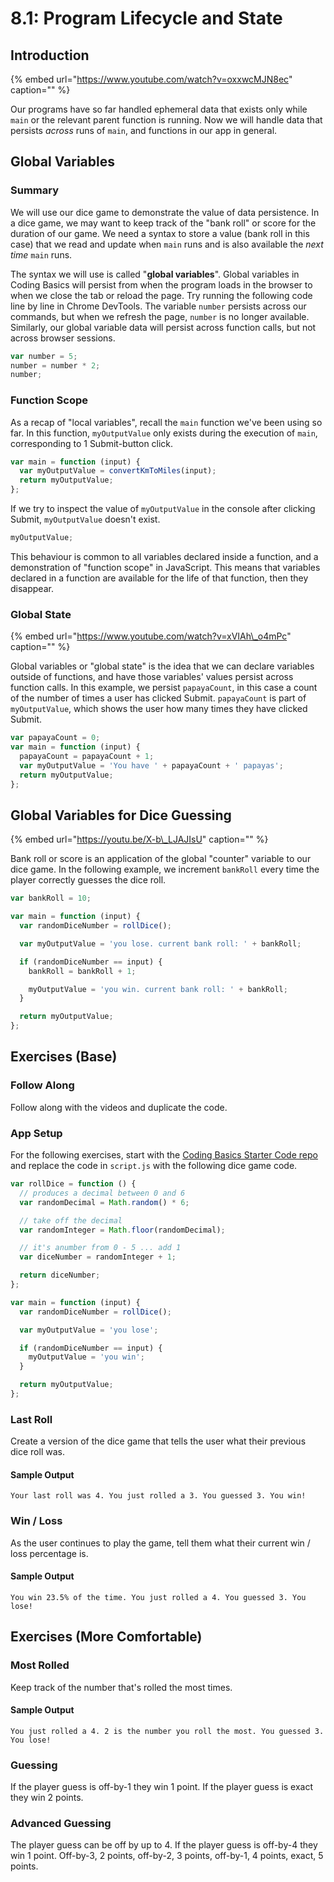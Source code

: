 # 8.1: Program Lifecycle and State

## Introduction

{% embed url="https://www.youtube.com/watch?v=oxxwcMJN8ec" caption="" %}

Our programs have so far handled ephemeral data that exists only while `main` or the relevant parent function is running. Now we will handle data that persists _across_ runs of `main`, and functions in our app in general.

## Global Variables

### Summary

We will use our dice game to demonstrate the value of data persistence. In a dice game, we may want to keep track of the "bank roll" or score for the duration of our game. We need a syntax to store a value \(bank roll in this case\) that we read and update when `main` runs and is also available the _next time_ `main` runs.

The syntax we will use is called "**global variables**". Global variables in Coding Basics will persist from when the program loads in the browser to when we close the tab or reload the page. Try running the following code line by line in Chrome DevTools. The variable `number` persists across our commands, but when we refresh the page, `number` is no longer available. Similarly, our global variable data will persist across function calls, but not across browser sessions.

```javascript
var number = 5;
number = number * 2;
number;
```

### Function Scope

As a recap of "local variables", recall the `main` function we've been using so far. In this function, `myOutputValue` only exists during the execution of `main`, corresponding to 1 Submit-button click.

```javascript
var main = function (input) {
  var myOutputValue = convertKmToMiles(input);
  return myOutputValue;
};
```

If we try to inspect the value of `myOutputValue` in the console after clicking Submit, `myOutputValue` doesn't exist.

```javascript
myOutputValue;
```

This behaviour is common to all variables declared inside a function, and a demonstration of "function scope" in JavaScript. This means that variables declared in a function are available for the life of that function, then they disappear.

### Global State

{% embed url="https://www.youtube.com/watch?v=xVIAh\_o4mPc" caption="" %}

Global variables or "global state" is the idea that we can declare variables outside of functions, and have those variables' values persist across function calls. In this example, we persist `papayaCount`, in this case a count of the number of times a user has clicked Submit. `papayaCount` is part of `myOutputValue`, which shows the user how many times they have clicked Submit.

```javascript
var papayaCount = 0;
var main = function (input) {
  papayaCount = papayaCount + 1;
  var myOutputValue = 'You have ' + papayaCount + ' papayas';
  return myOutputValue;
};
```

## Global Variables for Dice Guessing

{% embed url="https://youtu.be/X-b\_LJAJIsU" caption="" %}

Bank roll or score is an application of the global "counter" variable to our dice game. In the following example, we increment `bankRoll` every time the player correctly guesses the dice roll.

```javascript
var bankRoll = 10;

var main = function (input) {
  var randomDiceNumber = rollDice();

  var myOutputValue = 'you lose. current bank roll: ' + bankRoll;

  if (randomDiceNumber == input) {
    bankRoll = bankRoll + 1;

    myOutputValue = 'you win. current bank roll: ' + bankRoll;
  }

  return myOutputValue;
};
```

## Exercises \(Base\)

### Follow Along

Follow along with the videos and duplicate the code.

### **App Setup**

For the following exercises, start with the [Coding Basics Starter Code repo](https://github.com/rocketacademy/basics-starter-code) and replace the code in `script.js` with the following dice game code.

```javascript
var rollDice = function () {
  // produces a decimal between 0 and 6
  var randomDecimal = Math.random() * 6;

  // take off the decimal
  var randomInteger = Math.floor(randomDecimal);

  // it's anumber from 0 - 5 ... add 1
  var diceNumber = randomInteger + 1;

  return diceNumber;
};

var main = function (input) {
  var randomDiceNumber = rollDice();

  var myOutputValue = 'you lose';

  if (randomDiceNumber == input) {
    myOutputValue = 'you win';
  }

  return myOutputValue;
};
```

### **Last Roll**

Create a version of the dice game that tells the user what their previous dice roll was.

#### Sample Output

```text
Your last roll was 4. You just rolled a 3. You guessed 3. You win!
```

### **Win / Loss**

As the user continues to play the game, tell them what their current win / loss percentage is.

#### Sample Output

```text
You win 23.5% of the time. You just rolled a 4. You guessed 3. You lose!
```

## Exercises \(More Comfortable\)

### **Most Rolled**

Keep track of the number that's rolled the most times.

#### Sample Output

```text
You just rolled a 4. 2 is the number you roll the most. You guessed 3. You lose!
```

### **Guessing**

If the player guess is off-by-1 they win 1 point. If the player guess is exact they win 2 points.

### **Advanced Guessing**

The player guess can be off by up to 4. If the player guess is off-by-4 they win 1 point. Off-by-3, 2 points, off-by-2, 3 points, off-by-1, 4 points, exact, 5 points.
